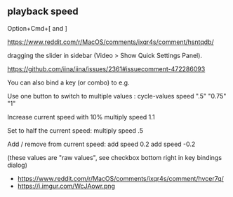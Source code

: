 ## playback speed

Option+Cmd+[ and ]

https://www.reddit.com/r/MacOS/comments/ixqr4s/comment/hsntqdb/

dragging the slider in sidebar (Video > Show Quick Settings Panel).

https://github.com/iina/iina/issues/2361#issuecomment-472286093

You can also bind a key (or combo) to e.g.

Use one button to switch to multiple values : cycle-values speed ".5" "0.75" "1"

Increase current speed with 10% multiply speed 1.1

Set to half the current speed: multiply speed .5

Add / remove from current speed: add speed 0.2 add speed -0.2

(these values are "raw values", see checkbox bottom right in key bindings dialog)

- https://www.reddit.com/r/MacOS/comments/ixqr4s/comment/hvcer7q/
- https://i.imgur.com/WcJAowr.png
